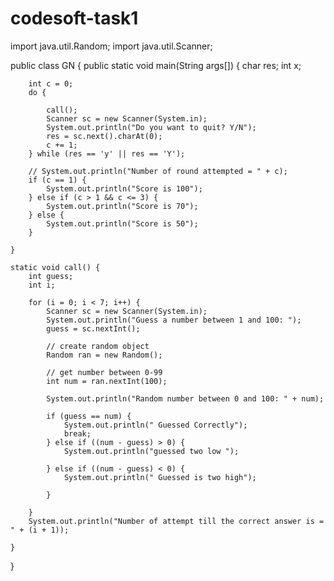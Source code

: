 # codesoft-task1
import java.util.Random;
import java.util.Scanner;

public class GN {
    public static void main(String args[]) {
        char res;
        int x;

        int c = 0;
        do {

            call();
            Scanner sc = new Scanner(System.in);
            System.out.println("Do you want to quit? Y/N");
            res = sc.next().charAt(0);
            c += 1;
        } while (res == 'y' || res == 'Y');

        // System.out.println("Number of round attempted = " + c);
        if (c == 1) {
            System.out.println("Score is 100");
        } else if (c > 1 && c <= 3) {
            System.out.println("Score is 70");
        } else {
            System.out.println("Score is 50");
        }

    }

    static void call() {
        int guess;
        int i;

        for (i = 0; i < 7; i++) {
            Scanner sc = new Scanner(System.in);
            System.out.println("Guess a number between 1 and 100: ");
            guess = sc.nextInt();

            // create random object
            Random ran = new Random();

            // get number between 0-99
            int num = ran.nextInt(100);

            System.out.println("Random number between 0 and 100: " + num);

            if (guess == num) {
                System.out.println(" Guessed Correctly");
                break;
            } else if ((num - guess) > 0) {
                System.out.println("guessed two low ");

            } else if ((num - guess) < 0) {
                System.out.println(" Guessed is two high");

            }

        }
        System.out.println("Number of attempt till the correct answer is = " + (i + 1));

    }
}

